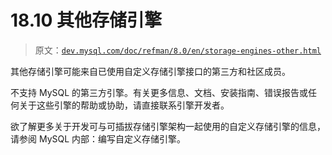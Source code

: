 # 18.10 其他存储引擎

> 原文：[`dev.mysql.com/doc/refman/8.0/en/storage-engines-other.html`](https://dev.mysql.com/doc/refman/8.0/en/storage-engines-other.html)

其他存储引擎可能来自已使用自定义存储引擎接口的第三方和社区成员。

不支持 MySQL 的第三方引擎。有关更多信息、文档、安装指南、错误报告或任何关于这些引擎的帮助或协助，请直接联系引擎开发者。

欲了解更多关于开发可与可插拔存储引擎架构一起使用的自定义存储引擎的信息，请参阅 MySQL 内部：编写自定义存储引擎。

